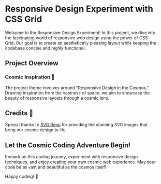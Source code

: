 # Responsive Design Experiment with CSS Grid

Welcome to the Responsive Design Experiment! In this project, we dive into the fascinating world of responsive web design using the power of CSS Grid. Our goal is to create an aesthetically pleasing layout while keeping the codebase concise and highly functional.

## Project Overview

### Cosmic Inspiration 🌌

The project theme revolves around "Responsive Design in the Cosmos." Drawing inspiration from the vastness of space, we aim to showcase the beauty of responsive layouts through a cosmic lens.

## Credits 🙌

Special thanks to [SVG Repo](https://www.svgrepo.com/) for providing the stunning SVG images that bring our cosmic design to life.

## Let the Cosmic Coding Adventure Begin!

Embark on this coding journey, experiment with responsive design techniques, and enjoy creating your own cosmic web experience. May your code be as vast and beautiful as the cosmos itself!

Happy coding! 🌟

